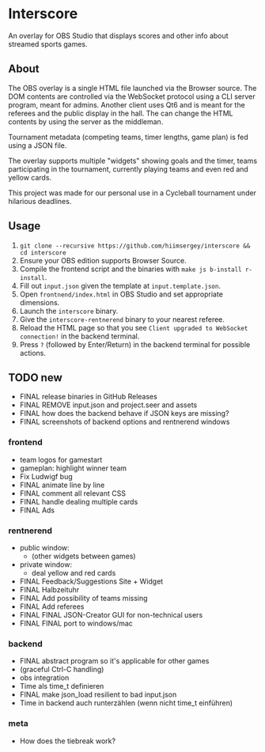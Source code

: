 # Interscore
An overlay for OBS Studio that displays scores and other info about streamed sports games.

## About
The OBS overlay is a single HTML file launched via the Browser source.
The DOM contents are controlled via the WebSocket protocol using a CLI server program, meant for admins.
Another client uses Qt6 and is meant for the referees and the public display in the hall. The can change the HTML contents by using the server as the middleman.

Tournament metadata (competing teams, timer lengths, game plan) is fed using a JSON file.

The overlay supports multiple "widgets" showing goals and the timer, teams participating in the tournament, currently playing teams and even red and yellow cards.

This project was made for our personal use in a Cycleball tournament under hilarious deadlines.

## Usage
1. `git clone --recursive https://github.com/hiimsergey/interscore && cd interscore`
2. Ensure your OBS edition supports Browser Source.
3. Compile the frontend script and the binaries with `make js b-install r-install`.
4. Fill out `input.json` given the template at `input.template.json`.
5. Open `frontnend/index.html` in OBS Studio and set appropriate dimensions.
6. Launch the `interscore` binary.
7. Give the `interscore-rentnerend` binary to your nearest referee.
8. Reload the HTML page so that you see `Client upgraded to WebSocket connection!` in the backend terminal.
9. Press `?` (followed by Enter/Return) in the backend terminal for possible actions.

## TODO new
- FINAL release binaries in GitHub Releases
- FINAL REMOVE input.json and project.seer and assets
- FINAL how does the backend behave if JSON keys are missing?
- FINAL screenshots of backend options and rentnerend windows

### frontend
- team logos for gamestart
- gameplan: highlight winner team
- Fix Ludwigf bug
- FINAL animate line by line
- FINAL comment all relevant CSS
- FINAL handle dealing multiple cards
- FINAL Ads

### rentnerend
- public window:
	- (other widgets between games)
- private window:
	- deal yellow and red cards
- FINAL Feedback/Suggestions Site + Widget
- FINAL Halbzeituhr
- FINAL Add possibility of teams missing
- FINAL Add referees
- FINAL FINAL JSON-Creator GUI for non-technical users
- FINAL FINAL port to windows/mac

### backend
- FINAL abstract program so it's applicable for other games
- (graceful Ctrl-C handling)
- obs integration
- Time als time_t definieren
- FINAL make json_load resilient to bad input.json
- Time in backend auch runterzählen (wenn nicht time_t einführen)

### meta
- How does the tiebreak work?
